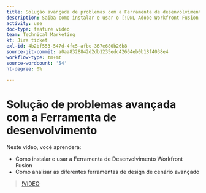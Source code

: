 ```yaml
---
title: Solução avançada de problemas com a Ferramenta de desenvolvimento
description: Saiba como instalar e usar o [!DNL Adobe Workfront Fusion Dev Tool]e revise as diferentes ferramentas de design de cenário avançado incluídas.
activity: use
doc-type: feature video
team: Technical Marketing
kt: Jira ticket
exl-id: 4b2bf553-547d-4fc5-afbe-367e680b26b8
source-git-commit: a0aa8328842d2db1235edc42664eb0b18f4038e4
workflow-type: tm+mt
source-wordcount: '54'
ht-degree: 0%

---
```


# Solução de problemas avançada com a Ferramenta de desenvolvimento

Neste vídeo, você aprenderá:

* Como instalar e usar a Ferramenta de Desenvolvimento Workfront Fusion
* Como analisar as diferentes ferramentas de design de cenário avançado

>[!VIDEO](https://video.tv.adobe.com/v/335302/?quality=12)
